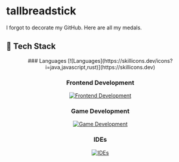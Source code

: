 # tallbreadstick

I forgot to decorate my GitHub. Here are all my medals.

## 🚀 Tech Stack

<div style="text-align: center;">
  ### Languages
  [![Languages](https://skillicons.dev/icons?i=java,javascript,rust)](https://skillicons.dev)

  ### Frontend Development
  [![Frontend Development](https://skillicons.dev/icons?i=solidjs,tauri)](https://skillicons.dev)

  ### Game Development
  [![Game Development](https://skillicons.dev/icons?i=godot,bevy)](https://skillicons.dev)

  ### IDEs
  [![IDEs](https://skillicons.dev/icons?i=idea,vscode)](https://skillicons.dev)
</div>


<!---
damascussteel21/damascussteel21 is a ✨ special ✨ repository because its `README.md` (this file) appears on your GitHub profile.
You can click the Preview link to take a look at your changes.
--->
